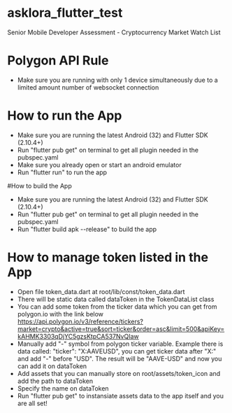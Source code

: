 # asklora_flutter_test
Senior Mobile Developer Assessment - Cryptocurrency Market Watch List

# Polygon API Rule
- Make sure you are running with only 1 device simultaneously
  due to a limited amount number of websocket connection

# How to run the App
- Make sure you are running the latest Android (32) and Flutter SDK (2.10.4+)
- Run "flutter pub get" on terminal to get all plugin needed in the pubspec.yaml
- Make sure you already open or start an android emulator
- Run "flutter run" to run the app

#How to build the App
- Make sure you are running the latest Android (32) and Flutter SDK (2.10.4+)
- Run "flutter pub get" on terminal to get all plugin needed in the pubspec.yaml
- Run "flutter build apk --release" to build the app

# How to manage token listed in the App
- Open file token_data.dart at root/lib/const/token_data.dart
- There will be static data called dataToken in the TokenDataList class
- You can add some token from the ticker data which you can get from polygon.io with the link below
    https://api.polygon.io/v3/reference/tickers?market=crypto&active=true&sort=ticker&order=asc&limit=500&apiKey=kAHMK3303qDjYC5gzsKtpCA537NvQIaw
- Manually add "-" symbol from polygon ticker variable. Example there is data called: "ticker": "X:AAVEUSD",
    you can get ticker data after "X:" and add "-" before "USD". The result will be "AAVE-USD" and now you can add it on dataToken
- Add assets that you can manually store on root/assets/token_icon and add the path to dataToken
- Specify the name on dataToken
- Run "flutter pub get" to instansiate assets data to the app itself and you are all set!


